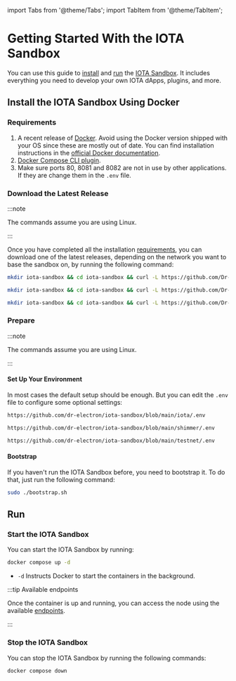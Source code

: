 import Tabs from '@theme/Tabs';
import TabItem from '@theme/TabItem';

# Getting Started With the IOTA Sandbox

You can use this guide to [install](#install-the-iota-sandbox-using-docker)
and [run](#run) the [IOTA Sandbox](welcome.md).
It includes everything you need to develop your own IOTA dApps, plugins, and more.

## Install the IOTA Sandbox Using Docker

### Requirements

1. A recent release of [Docker](https://www.docker.com/). Avoid using the Docker version shipped with your OS since these are mostly out of date. You can find installation instructions in the [official Docker documentation](https://docs.docker.com/).
2. [Docker Compose CLI plugin](https://docs.docker.com/compose/install/linux/).
3. Make sure ports 80, 8081 and 8082 are not in use by other applications. If they are change them in the `.env` file.

### Download the Latest Release

:::note 

The commands assume you are using Linux.

:::

Once you have completed all the installation [requirements](#requirements), you can download one of the latest releases, depending on the network you want to base the sandbox on, by running the following command:

<Tabs groupId="network" queryString>
<TabItem value="iota" label="IOTA">

```sh
mkdir iota-sandbox && cd iota-sandbox && curl -L https://github.com/Dr-Electron/iota-sandbox/releases/download/iota-v1.0.0-rc.1/iota-v1.0.0-rc.1_sandbox.tar.gz | tar -zx
```

</TabItem>
<TabItem value="shimmer" label="Shimmer">

```sh
mkdir iota-sandbox && cd iota-sandbox && curl -L https://github.com/Dr-Electron/iota-sandbox/releases/download/shimmer-v1.0.0-rc.1/shimmer-v1.0.0-rc.1_sandbox.tar.gz | tar -zx
```

</TabItem>
<TabItem value="testnet" label="Testnet">

```sh
mkdir iota-sandbox && cd iota-sandbox && curl -L https://github.com/Dr-Electron/iota-sandbox/releases/download/testnet-v1.0.0-rc.1/testnet-v1.0.0-rc.1_sandbox.tar.gz | tar -zx
```

</TabItem>
</Tabs>

### Prepare

:::note

The commands assume you are using Linux.

:::

#### Set Up Your Environment

In most cases the default setup should be enough. But you can edit the `.env` file to configure some optional settings:

<Tabs groupId="network" queryString>
<TabItem value="iota" label="IOTA">

```sh reference
https://github.com/dr-electron/iota-sandbox/blob/main/iota/.env
```

</TabItem>
<TabItem value="shimmer" label="Shimmer">

```sh reference
https://github.com/dr-electron/iota-sandbox/blob/main/shimmer/.env
```

</TabItem>
<TabItem value="testnet" label="Testnet">

```sh reference
https://github.com/dr-electron/iota-sandbox/blob/main/testnet/.env
```

</TabItem>
</Tabs>

#### Bootstrap

If you haven't run the IOTA Sandbox before, you need to bootstrap it. To do that, just run the following command:

```sh
sudo ./bootstrap.sh
```

## Run

### Start the IOTA Sandbox

You can start the IOTA Sandbox by running:

```sh
docker compose up -d
```

- `-d` Instructs Docker to start the containers in the background.

:::tip Available endpoints

Once the container is up and running, you can access the node using the
available [endpoints](references/endpoints.md).

:::

### Stop the IOTA Sandbox

You can stop the IOTA Sandbox by running the following commands:

```sh
docker compose down
```
